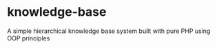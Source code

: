 # knowledge-base
A simple hierarchical knowledge base system built with pure PHP using OOP principles
